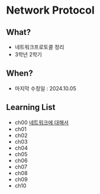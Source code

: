 # Network Protocol

## What? 
* 네트워크프로토콜 정리  
* 3학년 2학기

## When?
* 마지막 수정일 : 2024.10.05

## Learning List
* ch00 [네트워크에 대해서]()
* ch01 []()
* ch02 []()
* ch03 []()
* ch04 []()
* ch05 []()
* ch06 []()
* ch07 []()
* ch08 []()
* ch09 []()
* ch10 []()
